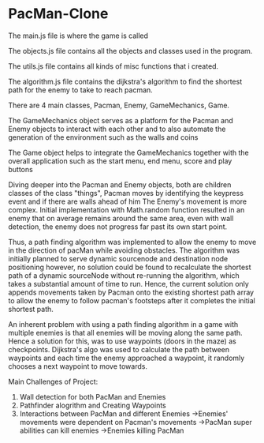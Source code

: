 # PacMan-Clone

The main.js file is where the game is called

The objects.js file contains all the objects and classes used in the program.

The utils.js file contains all kinds of misc functions that i created.

The algorithm.js file contains the dijkstra's algorithm to find the shortest path for the enemy to take to reach pacman.

There are 4 main classes, Pacman, Enemy, GameMechanics, Game.

The GameMechanics object serves as a platform for the Pacman and Enemy objects to interact with each other and to also automate the generation of the environment such as the walls and coins

The Game object helps to integrate the GameMechanics together with the overall application such as the start menu, end menu, score and play buttons

Diving deeper into the Pacman and Enemy objects, both are children classes of the class "things", Pacman moves by identifying the keypress event and if there are walls ahead of him
The Enemy's movement is more complex. Initial implementation with Math.random function resulted in an enemy that on average remains around the same area, even with wall detection, the enemy does not progress far past its own start point.

Thus, a path finding algorithm was implemented to allow the enemy to move in the direction of pacMan while avoiding obstacles. The algorithm was initially planned to serve dynamic sourcenode and destination node positioning however, no solution could be found to recalculate the shortest path of a dynamic sourceNode without re-running the algorithm, which takes a substantial amount of time to run. Hence, the current solution only appends movements taken by Pacman onto the existing shortest path array to allow the enemy to follow pacman's footsteps after it completes the initial shortest path.

An inherent problem with using a path finding algorithm in a game with multiple enemies is that all enemies will be moving along the same path. Hence a solution for this, was to use waypoints (doors in the maze) as checkpoints. Dijkstra's algo was used to calculate the path between waypoints and each time the enemy approached a waypoint, it randomly chooses a next waypoint to move towards.

Main Challenges of Project:

1. Wall detection for both PacMan and Enemies
2. Pathfinder alogrithm and Creating Waypoints
3. Interactions between PacMan and different Enemies
   ->Enemies' movements were dependent on Pacman's movements
   ->PacMan super abilities can kill enemies
   ->Enemies killing PacMan
